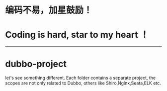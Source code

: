 # 编码不易，加星鼓励！
# Coding is hard, star to my heart ！

***
# dubbo-project
let's see something different. Each folder contains a separate project, the scopes are not only related to Dubbo, 
others like Shiro,Nginx,Seata,ELK etc.
